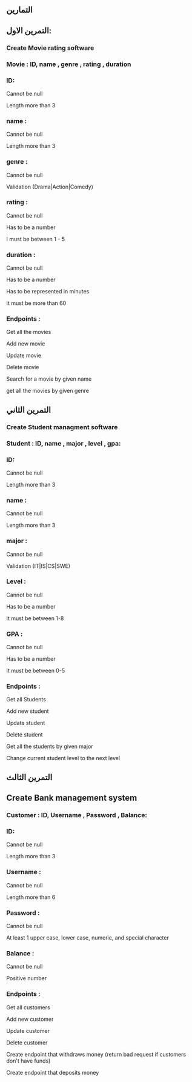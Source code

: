 ## التمارين


## التمرين الاول:
### Create Movie rating software

### Movie : ID, name , genre , rating , duration 

### ID:

Cannot be null

Length more than 3

### name :

Cannot be null

Length more than 3

### genre :

Cannot be null

Validation (Drama|Action|Comedy)

### rating :

Cannot be null

Has to be a number

I must be between 1 - 5

### duration :

Cannot be null

Has to be a number

Has to be represented in minutes

It must be more than 60

### Endpoints :

Get all the movies

Add new movie

Update movie

Delete movie

Search for a movie by given name

get all the movies by given genre



## التمرين الثاني
### Create Student managment software

### Student : ID, name , major , level , gpa:

### ID:

Cannot be null

Length more than 3

### name :

Cannot be null

Length more than 3

### major :

Cannot be null

Validation (IT|IS|CS|SWE)

### Level :

Cannot be null

Has to be a number

It must be between 1-8

### GPA :

Cannot be null

Has to be a number

It must be between 0-5

### Endpoints :

Get all Students

Add new student

Update student

Delete student

Get all the students by given major

Change current student level to the next level





## التمرين الثالث
## Create Bank management system

### Customer : ID, Username , Password , Balance:

### ID:

Cannot be null

Length more than 3

### Username :

Cannot be null

Length more than 6 

### Password :

Cannot be null

At least 1 upper case, lower case, numeric, and special character


### Balance :

Cannot be null

Positive number

### Endpoints :

Get all customers

Add new customer

Update customer

Delete customer

Create endpoint that withdraws money (return bad request if customers don't have funds)

Create endpoint that deposits money 








